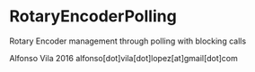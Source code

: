 # RotaryEncoderPolling
Rotary Encoder management through polling with blocking calls

Alfonso Vila 2016
alfonso[dot]vila[dot]lopez[at]gmail[dot]com
